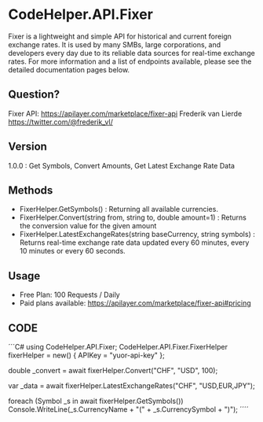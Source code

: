 ﻿# CodeHelper.API.Fixer
Fixer is a lightweight and simple API for historical and current foreign exchange rates. It is used by many SMBs, large corporations, and developers every day due to its reliable data sources for real-time exchange rates.
For more information and a list of endpoints available, please see the detailed documentation pages below.

## Question?
Fixer API: <https://apilayer.com/marketplace/fixer-api>
Frederik van Lierde <https://twitter.com/@frederik_vl/>

## Version
1.0.0 : Get Symbols, Convert Amounts, Get Latest Exchange Rate Data

## Methods
* FixerHelper.GetSymbols() : Returning all available currencies.
* FixerHelper.Convert(string from, string to, double amount=1) : Returns the conversion value for the given amount
* FixerHelper.LatestExchangeRates(string baseCurrency, string symbols) : Returns real-time exchange rate data updated every 60 minutes, every 10 minutes or every 60 seconds.

## Usage
* Free Plan: 100 Requests / Daily
* Paid plans available: <https://apilayer.com/marketplace/fixer-api#pricing>

## CODE
´´´C#
using  CodeHelper.API.Fixer;
CodeHelper.API.Fixer.FixerHelper fixerHelper = new() { APIKey = "yuor-api-key" };

double _convert = await fixerHelper.Convert("CHF", "USD", 100);

var _data = await fixerHelper.LatestExchangeRates("CHF", "USD,EUR,JPY");

foreach (Symbol _s in await fixerHelper.GetSymbols())
    Console.WriteLine(_s.CurrencyName + "(" + _s.CurrencySymbol + ")");
´´´´
